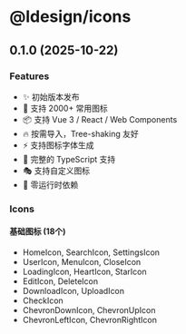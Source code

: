 # @ldesign/icons

## 0.1.0 (2025-10-22)

### Features

- ✨ 初始版本发布
- 🎨 支持 2000+ 常用图标
- 📦 支持 Vue 3 / React / Web Components
- 🔥 按需导入，Tree-shaking 友好
- ⚡ 支持图标字体生成
- 🎯 完整的 TypeScript 支持
- 🎭 支持自定义图标
- 💼 零运行时依赖

### Icons

#### 基础图标 (18个)
- HomeIcon, SearchIcon, SettingsIcon
- UserIcon, MenuIcon, CloseIcon
- LoadingIcon, HeartIcon, StarIcon
- EditIcon, DeleteIcon
- DownloadIcon, UploadIcon
- CheckIcon
- ChevronDownIcon, ChevronUpIcon
- ChevronLeftIcon, ChevronRightIcon

